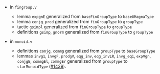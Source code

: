 - in `fingroup.v`
  + lemma `expgnE`
    generalized from `baseFinGroupType` to `baseUMagmaType`
  + lemma `conjg_prod`
    generalized from `finGroupType` to `groupType`
  + tactic `gsimpl`
    generalized from `finGroupType` to `groupType`
  + definitions `gsimp`, `gnorm`
    generalized from `finGroupType` to `groupType`

- in `monoid.v`
  + definitions `conjg`, `commg`
    generalized from `groupType` to `baseGroupType`
  + lemmas `invg1`, `invgF`, `prodgV`, `eqg_inv`, `eqg_invLR`, `invg_eq1`,
      `expVgn`, `conjgE`, `commgEl`, `commgEr`
    generalized from `groupType` to `starMonoidType`
    ([#1439](https://github.com/math-comp/math-comp/pull/1439)).
